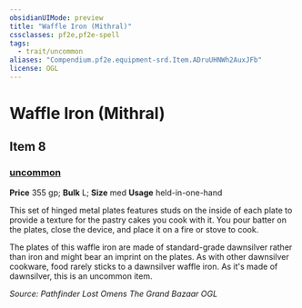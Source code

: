 ```yaml
---
obsidianUIMode: preview
title: "Waffle Iron (Mithral)"
cssclasses: pf2e,pf2e-spell
tags:
  - trait/uncommon
aliases: "Compendium.pf2e.equipment-srd.Item.ADruUHNWh2AuxJFb"
license: OGL
---
```

# Waffle Iron (Mithral)
## Item 8
### [uncommon](uncommon "Uncommon Rarity Trait")


**Price** 355 gp; 
**Bulk** L; **Size** med
**Usage** held-in-one-hand

This set of hinged metal plates features studs on the inside of each plate to provide a texture for the pastry cakes you cook with it. You pour batter on the plates, close the device, and place it on a fire or stove to cook.

The plates of this waffle iron are made of standard-grade dawnsilver rather than iron and might bear an imprint on the plates. As with other dawnsilver cookware, food rarely sticks to a dawnsilver waffle iron. As it's made of dawnsilver, this is an uncommon item.

*Source: Pathfinder Lost Omens The Grand Bazaar*
*OGL*